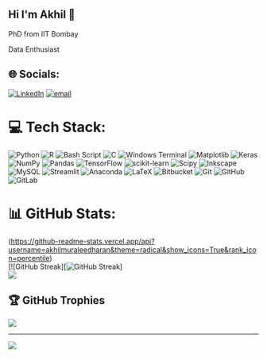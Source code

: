## Hi I'm Akhil 👋

PhD from IIT Bombay <br/>

Data Enthusiast 


## 🌐 Socials:
[![LinkedIn](https://img.shields.io/badge/LinkedIn-%230077B5.svg?logo=linkedin&logoColor=white)](https://www.linkedin.com/in/akhil-muraleedharan-8295b5232/) [![email](https://img.shields.io/badge/Email-D14836?logo=gmail&logoColor=white)](mailto:akhil.muraleedharan89@gmail.com) 

# 💻 Tech Stack:
![Python](https://img.shields.io/badge/python-3670A0?style=for-the-badge&logo=python&logoColor=ffdd54) ![R](https://img.shields.io/badge/r-%23276DC3.svg?style=for-the-badge&logo=r&logoColor=white) ![Bash Script](https://img.shields.io/badge/bash_script-%23121011.svg?style=for-the-badge&logo=gnu-bash&logoColor=white) ![C](https://img.shields.io/badge/c-%2300599C.svg?style=for-the-badge&logo=c&logoColor=white) ![Windows Terminal](https://img.shields.io/badge/Windows%20Terminal-%234D4D4D.svg?style=for-the-badge&logo=windows-terminal&logoColor=white) ![Matplotlib](https://img.shields.io/badge/Matplotlib-%23ffffff.svg?style=for-the-badge&logo=Matplotlib&logoColor=black) ![Keras](https://img.shields.io/badge/Keras-%23D00000.svg?style=for-the-badge&logo=Keras&logoColor=white) ![NumPy](https://img.shields.io/badge/numpy-%23013243.svg?style=for-the-badge&logo=numpy&logoColor=white) ![Pandas](https://img.shields.io/badge/pandas-%23150458.svg?style=for-the-badge&logo=pandas&logoColor=white) ![TensorFlow](https://img.shields.io/badge/TensorFlow-%23FF6F00.svg?style=for-the-badge&logo=TensorFlow&logoColor=white) ![scikit-learn](https://img.shields.io/badge/scikit--learn-%23F7931E.svg?style=for-the-badge&logo=scikit-learn&logoColor=white) ![Scipy](https://img.shields.io/badge/SciPy-%230C55A5.svg?style=for-the-badge&logo=scipy&logoColor=%white) ![Inkscape](https://img.shields.io/badge/Inkscape-e0e0e0?style=for-the-badge&logo=inkscape&logoColor=080A13) ![MySQL](https://img.shields.io/badge/mysql-4479A1.svg?style=for-the-badge&logo=mysql&logoColor=white) ![Streamlit](https://img.shields.io/badge/Streamlit-%23FE4B4B.svg?style=for-the-badge&logo=streamlit&logoColor=white) ![Anaconda](https://img.shields.io/badge/Anaconda-%2344A833.svg?style=for-the-badge&logo=anaconda&logoColor=white) ![LaTeX](https://img.shields.io/badge/latex-%23008080.svg?style=for-the-badge&logo=latex&logoColor=white) ![Bitbucket](https://img.shields.io/badge/bitbucket-%230047B3.svg?style=for-the-badge&logo=bitbucket&logoColor=white) ![Git](https://img.shields.io/badge/git-%23F05033.svg?style=for-the-badge&logo=git&logoColor=white) ![GitHub](https://img.shields.io/badge/github-%23121011.svg?style=for-the-badge&logo=github&logoColor=white) ![GitLab](https://img.shields.io/badge/gitlab-%23181717.svg?style=for-the-badge&logo=gitlab&logoColor=white)
# 📊 GitHub Stats:
(https://github-readme-stats.vercel.app/api?username=akhilmuraleedharan&theme=radical&show_icons=True&rank_icon=percentile)<br/>
[![GitHub Streak][![GitHub Streak](https://nirzak-streak-stats.vercel.app/?user=akhilmuraleedharan)]<br/>
![](https://github-readme-stats.vercel.app/api/top-langs/?username=akhilmuraleedharan&theme=dark&hide_border=false&include_all_commits=false&count_private=false&layout=compact)

## 🏆 GitHub Trophies
![](https://github-profile-trophy.vercel.app/?username=akhilmuraleedharan&theme=radical&no-frame=false&no-bg=false&margin-w=4)



---
[![](https://visitcount.itsvg.in/api?id=akhilmuraleedharan&icon=0&color=0)](https://visitcount.itsvg.in)

<!-- Proudly created with GPRM ( https://gprm.itsvg.in ) -->
